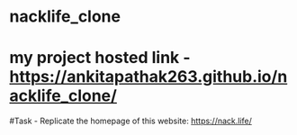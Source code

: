 # nacklife_clone

# my project hosted link - https://ankitapathak263.github.io/nacklife_clone/

#Task -
Replicate the homepage of this website: https://nack.life/

